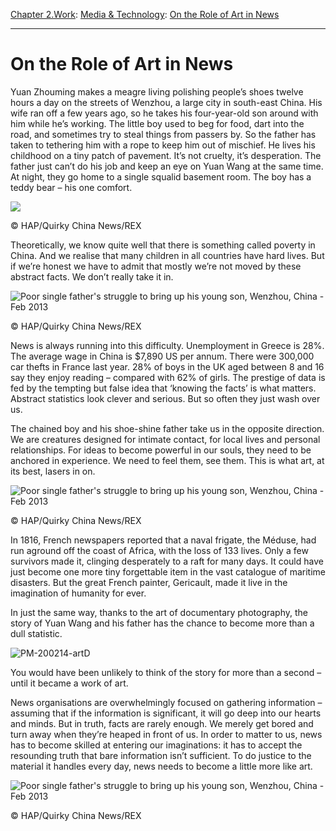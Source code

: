 [Chapter 2.Work](https://www.theschooloflife.com/thebookoflife/category/work/): [Media & Technology](https://www.theschooloflife.com/thebookoflife/category/work/media-and-technology/): [On the Role of Art in News](https://www.theschooloflife.com/thebookoflife/art-and-news/)

* * *

# On the Role of Art in News

Yuan Zhouming makes a meagre living polishing people’s shoes twelve hours a day on the streets of Wenzhou, a large city in south-east China. His wife ran off a few years ago, so he takes his four-year-old son around with him while he’s working. The little boy used to beg for food, dart into the road, and sometimes try to steal things from passers by. So the father has taken to tethering him with a rope to keep him out of mischief. He lives his childhood on a tiny patch of pavement. It’s not cruelty, it’s desperation. The father just can’t do his job and keep an eye on Yuan Wang at the same time. At night, they go home to a single squalid basement room. The boy has a teddy bear – his one comfort.

 ![](https://www.theschooloflife.com/thebookoflife/wp-content/uploads/2014/11/PM-200214-artA.jpg)

©&nbsp;HAP/Quirky China News/REX

Theoretically, we know quite well that there is something called poverty in China. And we realise that many children in all countries have hard lives. But if we’re honest we have to admit that mostly we’re not moved by these abstract facts. We don’t really take it in.

 ![Poor single father's struggle to bring up his young son, Wenzhou, China - Feb 2013](https://www.theschooloflife.com/thebookoflife/wp-content/uploads/2014/09/PM-200214-artB.jpg)

©&nbsp;HAP/Quirky China News/REX

News is always running into this difficulty. Unemployment in Greece is 28%. The average wage in China is $7,890 US per annum. There were 300,000 car thefts in France last year. 28% of boys in the UK aged between 8 and 16 say they enjoy reading – compared with 62% of girls. The prestige of data is fed by the tempting but false idea that ‘knowing the facts’ is what matters. Abstract statistics look clever and serious. But so often they just wash over us.

The chained boy and his shoe-shine father take us in the opposite direction. We are creatures designed for intimate contact, for local lives and personal relationships. For ideas to become powerful in our souls, they need to be anchored in experience. We need to feel them, see them. This is what art, at its best, lasers in on.

 ![Poor single father's struggle to bring up his young son, Wenzhou, China - Feb 2013](https://www.theschooloflife.com/thebookoflife/wp-content/uploads/2014/09/PM-200214-artC.jpg)

©&nbsp;HAP/Quirky China News/REX

In 1816, French newspapers reported that a naval frigate, the Méduse, had run aground off the coast of Africa, with the loss of 133 lives. Only a few survivors made it, clinging desperately to a raft for many days. It could have just become one more tiny forgettable item in the vast catalogue of maritime disasters. But the great French painter, Gericault, made it live in the imagination of humanity for ever.

In just the same way, thanks to the art of documentary photography, the story of Yuan Wang and his father has the chance to become more than a dull statistic.

![PM-200214-artD](https://www.theschooloflife.com/thebookoflife/wp-content/uploads/2014/09/PM-200214-artD.jpg)

You would have been unlikely to think of the story for more than a second – until it became a work of art.

News organisations are overwhelmingly focused on gathering information – assuming that if the information is significant, it will go deep into our hearts and minds. But in truth, facts are rarely enough. We merely get bored and turn away when they’re heaped in front of us. In order to matter to us, news has to become skilled at entering our imaginations: it has to accept the resounding truth that bare information isn’t sufficient. To do justice to the material it handles every day, news needs to become a little more like art.

 ![Poor single father's struggle to bring up his young son, Wenzhou, China - Feb 2013](https://www.theschooloflife.com/thebookoflife/wp-content/uploads/2014/09/PM-200214-artE.jpg)

© HAP/Quirky China News/REX
